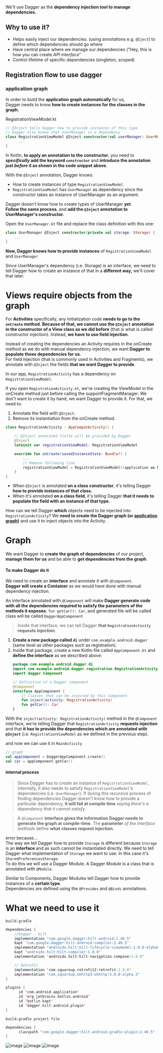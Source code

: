 We'll use Dagger as the **dependency injection tool to manage dependencies.**

## Why to use it?  

- Helps easily inject our dependencies. (using annotations e.g. `@Iject`) to define which dependencies should go where
- Have central place where we manage our dependencies ("Hey, this is how you can create _API interface_"
- Control lifetime of specific dependencies (singleton, scoped)

## Registration flow to use dagger

### application graph
In order to build the **application graph automatically** for us,  
Dagger needs to know **how to create instances for the classes in the graph.**

RegistrationViewModel.kt

```kotlin
// @Inject tells Dagger how to provide instances of this type
// Dagger also knows that UserManager is a dependency
class RegistrationViewModel @Inject constructor(val userManager: UserManager) {
      ...
}
```


In Kotlin, **to apply an annotation to the constructor**, you need to **_specifically_ add the keyword `constructor`** and **introduce the annotation just _before_ it as shown in the code snippet above**.

With the `@Inject` annotation, Dagger knows:

- How to create instances of type `RegistrationViewModel`.
- `RegistrationViewModel` has `UserManager` as dependency since the constructor takes an instance of UserManager as an argument.


Dagger doesn't know how to create types of UserManager **yet**.   
**Follow the same process**, and **add the `@Inject` annotation to UserManager's constructor.**

Open the `UserManager.kt` file and replace the class definition with this one:  


```kotlin
class UserManager @Inject constructor(private val storage: Storage) {
    ...
}
```

**Now, Dagger knows how to provide instances** of `RegistrationViewModel` and `UserManager`  

Since UserManager's dependency (i.e. Storage) is an interface, we need to tell Dagger how to create an instance of that in a **different way,** we'll cover that later.

# Views require objects from the graph

For **Activities** specifically, any initialization code **needs to go to the `onCreate` method**. **Because of that, we cannot use the `@Inject` annotation in the constructor of a View class as we did before** (that is what is called constructor injection). Instead, **we have to use field injection**.

Instead of creating the dependencies an Activity requires in the onCreate method as we do with manual dependency injection, we want **Dagger to populate those dependencies for us.**  
For field injection (that is commonly used in Activities and Fragments), we annotate with `@Inject` the fields **that we want Dagger to provide**.  

In our app, `RegistrationActivity` has a dependency on `RegistrationViewModel`.  

If you open `RegistrationActivity.kt`, we're creating the ViewModel in the onCreate method just before calling the supportFragmentManager. We don't want to create it by hand, we want Dagger to provide it. For that, we need to:  
1. Annotate the field with `@Inject`.
2. Remove its instantiation from the onCreate method.

```kotlin
class RegistrationActivity : AppCompatActivity() {

    // @Inject annotated fields will be provided by Dagger
    @Inject
    lateinit var registrationViewModel: RegistrationViewModel

    override fun onCreate(savedInstanceState: Bundle?) {
        ...
        // Remove following line
        registrationViewModel = RegistrationViewModel((application as MyApplication).userManager)
    }
}
```
- When `@Inject` is annotated **on a class constructor**, it's telling Dagger **how to provide instances of that class.**   
- When it's annotated **on a class field**, it's telling Dagger **that it needs to populate the field with an instance of that type.**


How can we tell Dagger **which** objects need to be injected into `RegistrationActivity`? We **need to create the Dagger graph (or [application graph](#application-graph))** and use it to inject objects into the Activity.

# Graph
We want Dagger to **create the graph of dependencies** of our project, **manage them for us** and be able to **get dependencies from the graph**.  

#### To make Dagger do it
We need to create an **interface** and annotate it with `@Component`.  
**Dagger will create a Container** as we would have done with manual dependency injection.  

An interface annotated with `@Component` will make **Dagger generate code with all the dependencies required to satisfy the parameters of the methods it exposes**. `fun getCar(): Car`, and generated file will be called class will be called `DaggerAppComponent`
> Inside that interface, we can tell Dagger **that `RegistrationActivity` requests injection**.

1. **Create a new package called `di`** under `com.example.android.dagger` (same level as other packages such as registration).
2. Inside that package, create a new Kotlin file called `AppComponent.kt` and **define the interface** as we described above:  
   ```kotlin
   package com.example.android.dagger.di
   import com.example.android.dagger.registration.RegistrationActivity
   import dagger.Component
   
   // Definition of a Dagger component
   @Component
   interface AppComponent {
       // Classes that can be injected by this Component
       fun inject(activity: RegistrationActivity)
       fun getCar(): Car
   }
   ```
With the `inject(activity: RegistrationActivity)` method in the `@Component` interface, we're telling Dagger that `RegistrationActivity` **requests injection** and that **it has to provide the dependencies which are annotated with `@Inject`** (i.e. `RegistrationViewModel` as we defined in the previous step).  

and now we can use it in `MainActivity`
```kotlin
// graph
val appComponent = DaggerAppComponent.create()
val car = appComponent.getCar()
```

#### internal process
> Since Dagger has to create an instance of `RegistrationViewModel`, internally, it also needs to satisfy `RegistrationViewModel`'s dependencies (i.e. `UserManager`). If during this recursive process of finding dependencies Dagger doesn't know how to provide a particular dependency, **it will fail at compile time** _saying there's a dependency that it cannot satisfy_.

> A `@Component` **interface gives the information Dagger needs to generate the graph at compile-time**. The **parameter** _of the interface methods_ define **what classes request injection**.  





error because...  
The way we tell Dagger how to provide `Storage` is different because `Storage` is an **interface** and as such cannot be instantiated directly. We need to tell Dagger what implementation of `Storage` we want to use. In this case it's `SharedPreferencesStorage`.  
To do this we will use a Dagger Module. A Dagger Module is a class that is annotated with `@Module`.  

Similar to Components, Dagger Modules tell Dagger how to provide instances of a **certain type**.   
Dependencies are defined using the `@Provides` and `@Binds` annotations.


# What we need to use it
`build.gradle`
```kotlin
dependencies {
    //Dagger - Hilt
    implementation "com.google.dagger:hilt-android:2.40.5"
    kapt "com.google.dagger:hilt-android-compiler:2.40.5"
    implementation "androidx.hilt:hilt-lifecycle-viewmodel:1.0.0-alpha03"
    kapt "androidx.hilt:hilt-compiler:1.0.0"
    implementation 'androidx.hilt:hilt-navigation-compose:1.0.0'

    // Retrofit
    implementation 'com.squareup.retrofit2:retrofit:2.9.0'
    implementation "com.squareup.okhttp3:okhttp:5.0.0-alpha.3"
}

plugins {
      id 'com.android.application'
      id 'org.jetbrains.kotlin.android'
      id 'kotlin-kapt'
      id 'dagger.hilt.android.plugin'
}
```
`build.gradle project file`
```kotlin
dependencies {
      classpath "com.google.dagger:hilt-android-gradle-plugin:2.40.5"
}
```

![image](https://user-images.githubusercontent.com/63263301/205438733-69911a87-fa2f-4613-afef-0752d253e5fd.png)
![image](https://user-images.githubusercontent.com/63263301/205438748-92f6a1e4-88b7-4733-a13b-17c6331fc2b7.png)
![image](https://user-images.githubusercontent.com/63263301/205438758-342778b7-eb7b-4f56-82ab-00909b297723.png)

